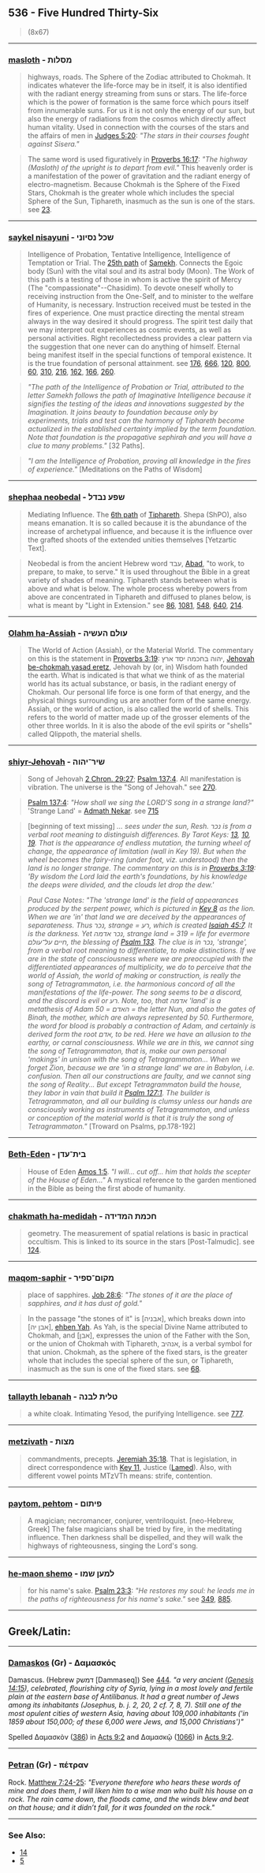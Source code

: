 ## 536 - Five Hundred Thirty-Six
> (8x67)

---

### [masloth](/keys/MSLVTh) - מסלות
> highways, roads. The Sphere of the Zodiac attributed to Chokmah. It indicates whatever the life-force may be in itself, it is also identified with the radiant energy streaming from suns or stars. The life-force which is the power of formation is the same force which pours itself from innumerable suns. For us it is not only the energy of our sun, but also the energy of radiations from the cosmos which directly affect human vitality. Used in connection with the courses of the stars and the affairs of men in [Judges 5:20](http://biblehub.com/judges/5-20.htm): *"The stars in their courses fought against Sisera."*

> The same word is used figuratively in [Proverbs 16:17](http://biblehub.com/proverbs/16-17.htm): *"The highway (Masloth) of the upright is to depart from evil."* This heavenly order is a manifestation of the power of gravitation and the radiant energy of electro-magnetism. Because Chokmah is the Sphere of the Fixed Stars, Chokmah is the greater whole which includes the special Sphere of the Sun, Tiphareth, inasmuch as the sun is one of the stars. see [23](23).

---

### [saykel nisayuni](/keys/ShKL.NSIVNI) - שכל נסיוני
> Intelligence of Probation, Tentative Intelligence, Intelligence of Temptation or Trial. The [25th path](25) of [Samekh](/keys/S). Connects the Egoic body (Sun) with the vital soul and its astral body (Moon). The Work of this path is a testing of those in whom is active the spirit of Mercy (The "compassionate"--Chasidim). To devote oneself wholly to receiving instruction from the One-Self, and to minister to the welfare of Humanity, is necessary. Instruction received must be tested in the fires of experience. One must practice directing the mental stream always in the way desired it should progress. The spirit test daily that we may interpret out experiences as cosmic events, as well as personal activities. Right recollectedness provides a clear pattern via the suggestion that one never can do anything of himself. Eternal being manifest itself in the special functions of temporal existence. It is the true foundation of personal attainment. see [176](176), [666](666), [120](120), [800](800), [60](60), [310](310), [216](216), [162](162), [166](166), [260](260).

> *"The path of the Intelligence of Probation or Trial, attributed to the letter Samekh follows the path of Imaginative Intelligence because it signifies the testing of the ideas and innovations suggested by the Imagination. It joins beauty to foundation because only by experiments, trials and test can the harmony of Tiphareth become actualized in the established certainty implied by the term foundation. Note that foundation is the propagative sephirah and you will have a clue to many problems."* [32 Paths].

> *"I am the Intelligence of Probation, proving all knowledge in the fires of experience."* [Meditations on the Paths of Wisdom]

---

### [shephaa neobedal](/keys/ShPO.NBDL) - שפע נבדל
> Mediating Influence. The [6th path](6) of [Tiphareth](/keys/ThPARTh). Shepa (ShPO), also means emanation. It is so called because it is the abundance of the increase of archetypal influence, and because it is the influence over the grafted shoots of the extended unities themselves [Yetzartic Text].

> Neobedal is from the ancient Hebrew word עבד, [Abad](/keys/OBD), "to work, to prepare, to make, to serve." It is used throughout the Bible in a great variety of shades of meaning. Tiphareth stands between what is above and what is below. The whole process whereby powers from above are concentrated in Tiphareth and diffused to planes below, is what is meant by "Light in Extension." see [86](86), [1081](1081), [548](548), [640](640), [214](214).

---

### [Olahm ha-Assiah](/keys/OVLM.HOShIH) - עולם העשיה
> The World of Action (Assiah), or the Material World. The commentary on this is the statement in [Proverbs 3:19](http://biblehub.com/proverbs/3-19.htm): יהוה בחכמה יסד ארץ, [Jehovah be-chokmah yasad eretz](/keys/IHVH.BChKMH.ISD.ARTz), Jehovah by (or, in) Wisdom hath founded the earth. What is indicated is that what we think of as the material world has its actual substance, or basis, in the radiant energy of Chokmah. Our personal life force is one form of that energy, and the physical things surrounding us are another form of the same energy. Assiah, or the world of action, is also called the world of shells. This refers to the world of matter made up of the grosser elements of the other three worlds. In it is also the abode of the evil spirits or "shells" called Qlippoth, the material shells.

---

### [shiyr-Jehovah](/keys/ShIR-IHVH) - שיר־יהוה
> Song of Jehovah [2 Chron. 29:27](http://biblehub.com/2_chronicles/29-27.htm); [Psalm 137:4](http://biblehub.com/psalms/137-4.htm). All manifestation is vibration. The universe is the "Song of Jehovah." see [270](270).

> [Psalm 137:4](http://biblehub.com/psalms/137-4.htm): *"How shall we sing the LORD'S song in a strange land?"* 'Strange Land' = [Admath Nekar](/keys/ADMTh.NKR). see [715](715)

> [beginning of text missing] *... sees under the sun, Resh. נכר is from a verbal root meaning to distinguish differences. By Tarot Keys: [13](13), [10](10), [19](19). That is the appearance of endless mutation, the turning wheel of change, the appearance of limitation (wall in Key 19). But when the wheel becomes the fairy-ring (under foot, viz. understood) then the land is no longer strange. The commentary on this is in [Proverbs 3:19](http://biblehub.com/proverbs/3-19.htm): 'By wisdom the Lord laid the earth's foundations, by his knowledge the deeps were divided, and the clouds let drop the dew.'*

> *Paul Case Notes: "The 'strange land' is the field of appearances produced by the serpent power, which is pictured in [Key 8](8) as the lion. When we are 'in' that land we are deceived by the appearances of separateness. Thus נכר, strange = רע, which is created [Isaiah 45:7](http://biblehub.com/isaiah/45-7.htm). It is the darkness. Yet נכר אדמה, strange land = 319 = life for evermore חיים על־עולם, the blessing of [Psalm 133](http://biblehub.com/psalms/133-3.htm). The clue is in נכר, 'strange', from a verbal root meaning to differentiate, to make distinctions. If we are in the state of consciousness where we are preoccupied with the differentiated appearances of multiplicity, we do to perceive that the world of Assiah, the world of making or construction, is really the song of Tetragrammaton, i.e. the harmonious concord of all the manifestations of the life-power. The song seems to be a discord, and the discord is evil or רע. Note, too, that אדמה 'land' is a metathesis of Adam האדם = 50 = the letter Nun, and also the gates of Binah, the mother, which are always represented by 50. Furthermore, the word for blood is probably a contraction of Adam, and certainly is derived form the root אדם, to be red. Here we have an allusion to the earthy, or carnal consciousness. While we are in this, we cannot sing the song of Tetragrammaton, that is, make our own personal 'makings' in unison with the song of Tetragrammaton... When we forget Zion, because we are 'in a strange land' we are in Babylon, i.e. confusion. Then all our constructions are faulty, and we cannot sing the song of Reality... But except Tetragrammaton build the house, they labor in vain that build it [Psalm 127:1](http://biblehub.com//.htm). The builder is Tetragrammaton, and all our building is clumsy unless our hands are consciously working as instruments of Tetragrammaton, and unless or conception of the material world is that it is truly the song of Tetragrammaton."* [Troward on Psalms, pp.178-192]

---

### [Beth-Eden](/keys/BITh-ODN) - בית־עדן
> House of Eden [Amos 1:5](http://biblehub.com/amos/1-5.htm). *"I will... cut off... him that holds the scepter of the House of Eden..."* A mystical reference to the garden mentioned in the Bible as being the first abode of humanity.

---

### [chakmath ha-medidah](/keys/ChKMTh.HMDIDH) - חכמת המדידה
> geometry. The measurement of spatial relations is basic in practical occultism. This is linked to its source in the stars [Post-Talmudic]. see [124](124).

---

### [maqom-saphir](/keys/MQVM-SPIR) - מקום־ספיר
> place of sapphires. [Job 28:6](http://biblehub.com//.htm): *"The stones of it are the place of sapphires, and it has dust of gold."*

> In the passage "the stones of it" is [אבניה], which breaks down into [אבן יה], [ehben Yah](/keys/ABN.IH). As Yah, is the special Divine Name attributed to Chokmah, and [אבן], expresses the union of the Father with the Son, or the union of Chokmah with Tiphareth, אנהיב, is a verbal symbol for that union. Chokmah, as the sphere of the fixed stars, is the greater whole that includes the special sphere of the sun, or Tiphareth, inasmuch as the sun is one of the fixed stars. see [68](68).

---

### [tallayth lebanah](/keys/TLITh.LBNH) - טלית לבנה
> a white cloak. Intimating Yesod, the purifying Intelligence. see [777](777).

---

### [metzivath](/keys/MTzVTh) - מצות
> commandments, precepts. [Jeremiah 35:18](http://biblehub.com/jeremiah/35-18.htm). That is legislation, in direct correspondence with [Key 11](11), Justice ([Lamed](/keys/L)). Also, with different vowel points MTzVTh means: strife, contention.

---

### [paytom, pehtom](/keys/PIThVM) - פיתום
> A magician; necromancer, conjurer, ventriloquist. [neo-Hebrew, Greek] The false magicians shall be tried by fire, in the meditating influence. Then darkness shall be dispelled, and they will walk the highways of righteousness, singing the Lord's song.

---

### [he-maon shemo](/keys/LMON.ShMV) - למען שמו
> for his name's sake. [Psalm 23:3](http://biblehub.com/psalms/23-3.htm): *"He restores my soul: he leads me in the paths of righteousness for his name's sake."* see [349](349), [885](885).

---

## Greek/Latin:

---

### [Damaskos](/greek?word=damaskos) (Gr) - Δαμασκός
Damascus. (Hebrew דמשק [Dammaseq]) See [444](444). *"a very ancient ([Genesis 14:15](http://biblehub.com/genesis/14-15.htm)), celebrated, flourishing city of Syria, lying in a most lovely and fertile plain at the eastern base of Antilibanus. It had a great number of Jews among its inhabitants (Josephus, b. j. 2, 20, 2 cf. 7, 8, 7). Still one of the most opulent cities of western Asia, having about 109,000 inhabitants ('in 1859 about 150,000; of these 6,000 were Jews, and 15,000 Christians')"*

Spelled Δαμασκὸν ([386](386)) in [Acts 9:2](http://biblehub.com/acts/9-2.htm) and Δαμασκῷ ([1066](1066)) in [Acts 9:2](http://biblehub.com/acts/9-3.htm).

---

### [Petran](/greek?word=petran) (Gr) - πέτραν
Rock. [Matthew 7:24-25](https://www.biblegateway.com/passage/?search=Matthew+7%3A24-25&version=WEB;KJV): *"Everyone therefore who hears these words of mine and does them, I will liken him to a wise man who built his house on a rock.  The rain came down, the floods came, and the winds blew and beat on that house; and it didn’t fall, for it was founded on the rock."*

---

### See Also:

- [14](14)
- [5](5)
